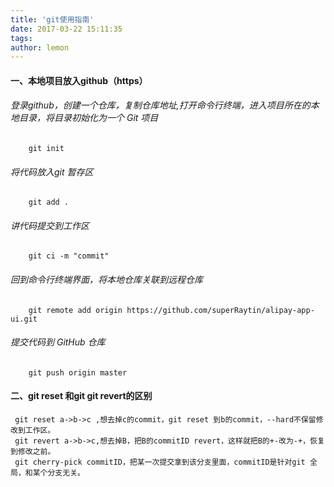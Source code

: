 ```yaml
---
title: 'git使用指南'
date: 2017-03-22 15:11:35
tags:
author: lemon
---
```

#### 一、本地项目放入github（https） 
###### 登录github，创建一个仓库，复制仓库地址,打开命令行终端，进入项目所在的本地目录，将目录初始化为一个 Git 项目
```base
    git init
```
###### 将代码放入git 暂存区
```base
    git add .
```
###### 讲代码提交到工作区
```base
    git ci -m "commit"
```
###### 回到命令行终端界面，将本地仓库关联到远程仓库
```base
    git remote add origin https://github.com/superRaytin/alipay-app-ui.git
```
###### 提交代码到 GitHub 仓库
``` base
    git push origin master
```
#### 二、git reset 和git git revert的区别
``` base
 git reset a->b->c ,想去掉c的commit，git reset 到b的commit，--hard不保留修改到工作区。
 git revert a->b->c,想去掉B，把B的commitID revert，这样就把B的+-改为-+，恢复到修改之前。
 git cherry-pick commitID，把某一次提交拿到该分支里面，commitID是针对git 全局，和某个分支无关。
```
